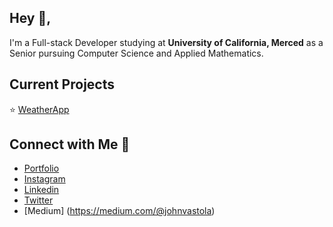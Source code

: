 ## Hey :wave:,

I'm a Full-stack Developer studying at <strong>University of California, Merced</strong> as a Senior pursuing Computer Science and Applied Mathematics.

## Current Projects <br/>
⭐️ [WeatherApp](https://github.com/jvastola/WeatherApp)

## Connect with Me 🌱
- [Portfolio](https://www.jvastola.github.com/) <br/>
- [Instagram](https://www.instagram.com/johnathanvastola) <br/>
- [Linkedin](https://www.linkedin.com/in/jvastola/) <br/>
- [Twitter](https://twitter.com/johnvastola) <br/>
- [Medium] (https://medium.com/@johnvastola) <br/>

